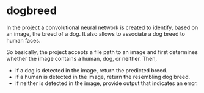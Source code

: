 # dogbreed
In the project a convolutional neural network is created to identify, based on an image, the breed of a dog. It also allows to associate a dog breed to human faces.

So basically, the project accepts a file path to an image and first determines whether the image contains a human, dog, or neither. Then,
- if a dog is detected in the image, return the predicted breed.
- if a human is detected in the image, return the resembling dog breed.
- if neither is detected in the image, provide output that indicates an error.
